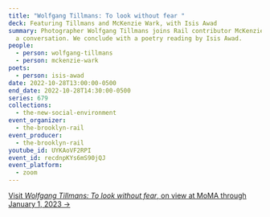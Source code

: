 ```yaml
---
title: "Wolfgang Tillmans: To look without fear "
deck: Featuring Tillmans and McKenzie Wark, with Isis Awad
summary: Photographer Wolfgang Tillmans joins Rail contributor McKenzie Wark for
  a conversation. We conclude with a poetry reading by Isis Awad.
people:
  - person: wolfgang-tillmans
  - person: mckenzie-wark
poets:
  - person: isis-awad
date: 2022-10-28T13:00:00-0500
end_date: 2022-10-28T14:30:00-0500
series: 679
collections:
  - the-new-social-environment
event_organizer:
  - the-brooklyn-rail
event_producer:
  - the-brooklyn-rail
youtube_id: UYKAoVF2RPI
event_id: recdnpKYs6mS90jQJ
event_platform:
  - zoom
---
```

[V﻿isit *Wolfgang Tillmans: To look without fear*, on view at MoMA through January 1, 2023 →](https://www.moma.org/calendar/exhibitions/5440)